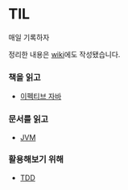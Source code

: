 # TIL
매일 기록하자

정리한 내용은 [wiki](https://github.com/this-is-spear/TIL/wiki)에도 작성됐습니다.

### 책을 읽고
- [이펙티브 자바](https://github.com/this-is-spear/TIL/wiki/%EC%9D%B4%ED%8E%99%ED%8B%B0%EB%B8%8C-%EC%9E%90%EB%B0%94)
### 문서를 읽고
- [JVM](https://github.com/this-is-spear/TIL/wiki/JVM-%EB%8F%99%EC%9E%91-%EC%9B%90%EB%A6%AC)
### 활용해보기 위해
- [TDD](https://github.com/this-is-spear/TIL/wiki/%EC%9E%90%EB%8F%99%EC%B0%A8-%EA%B2%BD%EC%A3%BC-%EA%B2%8C%EC%9E%84%EA%B3%BC-TDD)
